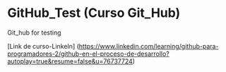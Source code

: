 # GitHub_Test (Curso Git_Hub)

Git_hub for testing

[Link de curso-LinkeIn] (https://www.linkedin.com/learning/github-para-programadores-2/github-en-el-proceso-de-desarrollo?autoplay=true&resume=false&u=76737724)
